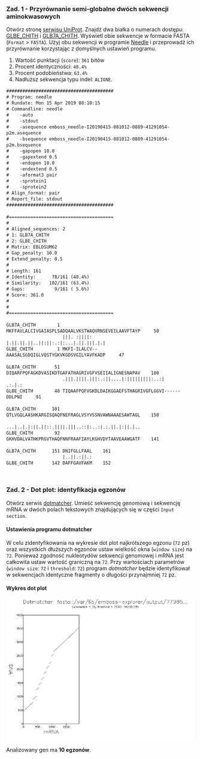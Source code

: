 ### Zad. 1 - Przyrównanie semi-globalne dwóch sekwencji aminokwasowych
Otwórz stronę [serwisu UniProt](https://www.uniprot.org). Znajdź dwa białka o numerach dostępu: [GLBE_CHITH](https://www.uniprot.org/uniprot/P11582) i [GLB7A_CHITH](https://www.uniprot.org/uniprot/P02226). Wyświetl obie sekwencje w formacie FASTA (`Format` > `FASTA`). Użyj obu sekwencji w programie [Needle](https://www.ebi.ac.uk/Tools/psa/emboss_needle/) i przeprowadź ich przyrównanie korzystając z domyślnych ustawień programu.

1. Wartość punktacji (`score`): `361` bitów
2. Procent identyczności: `48.4%`
3. Procent podobieństwa: `63.4%`
4. Nadłuższ sekwencja typu indel: `ALIGNE`.

```
########################################
# Program: needle
# Rundate: Mon 15 Apr 2019 08:10:15
# Commandline: needle
#    -auto
#    -stdout
#    -asequence emboss_needle-I20190415-081012-0889-41291054-p2m.asequence
#    -bsequence emboss_needle-I20190415-081012-0889-41291054-p2m.bsequence
#    -gapopen 10.0
#    -gapextend 0.5
#    -endopen 10.0
#    -endextend 0.5
#    -aformat3 pair
#    -sprotein1
#    -sprotein2
# Align_format: pair
# Report_file: stdout
########################################

#=======================================
#
# Aligned_sequences: 2
# 1: GLB7A_CHITH
# 2: GLBE_CHITH
# Matrix: EBLOSUM62
# Gap_penalty: 10.0
# Extend_penalty: 0.5
#
# Length: 161
# Identity:      78/161 (48.4%)
# Similarity:   102/161 (63.4%)
# Gaps:           9/161 ( 5.6%)
# Score: 361.0
# 
#
#=======================================

GLB7A_CHITH        1 MKFFAVLALCIVGAIASPLSADQAALVKSTWAQVRNSEVEILAAVFTAYP     50
                     |||. :||||:  |.||.||.||..||:||:.:|:...|.||.|||.|.|
GLBE_CHITH         1 MKFI-ILALCV--AAASALSGDQIGLVQSTYGKVKGDSVGILYAVFKADP     47

GLB7A_CHITH       51 DIQARFPQFAGKDVASIKDTGAFATHAGRIVGFVSEIIALIGNESNAPAV    100
                     .|||.||||.|||:.:||....|:|||||||||:..:|      .:.|.:
GLBE_CHITH        48 TIQAAFPQFVGKDLDAIKGGAEFSTHAGRIVGFLGGVI------DDLPNI     91

GLB7A_CHITH      101 QTLVGQLAASHKARGISQAQFNEFRAGLVSYVSSNVAWNAAAESAWTAGL    150
                     ...|..|.|:||.||::.||||.|||..::|:..:|.:.||.|:||.|..
GLBE_CHITH        92 GKHVDALVATHKPRGVTHAQFNNFRAAFIAYLKGHVDYTAAVEAAWGATF    141

GLB7A_CHITH      151 DNIFGLLFAAL    161
                     |..||.:||.:
GLBE_CHITH       142 DAFFGAVFAKM    152
```

<br/>

### Zad. 2 - Dot plot: identyfikacja egzonów
Otwórz serwis [dotmatcher](http://www.bioinformatics.nl/cgi-bin/emboss/dotmatcher). Umieść sekwencję genomową i sekwencję mRNA w dwóch polach tekstowych znajdujących się w części `Input section`.

#### Ustawienia programu dotmatcher
W celu zidentyfikowania na wykresie dot plot najkrótszego egzonu (`72` pz) oraz wszystkich dłuższych egzonów ustaw wielkość okna (`window size`) na `72`. Ponieważ zgodność nukleotydów sekwencji genomowej i mRNA jest całkowita ustaw wartość graniczną na `72`. Przy wartościach parametrów (`window size`: `72` i `threshold`: `72`) program *dotmatcher* będzie identyfikował w sekwencjach identyczne fragmenty o długości przynajmniej `72` pz.

#### Wykres dot plot

<img src="./images/dotmatcher-arabidopsis.png" alt="dotmatcher-arabidopsis.png">

Analizowany gen ma **10 egzonów**.
